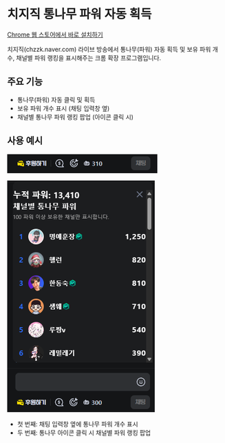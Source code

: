 # 치지직 통나무 파워 자동 획득

[Chrome 웹 스토어에서 바로 설치하기](https://chromewebstore.google.com/detail/%EC%B9%98%EC%A7%80%EC%A7%81-%ED%86%B5%EB%82%98%EB%AC%B4-%ED%8C%8C%EC%9B%8C-%EC%9E%90%EB%8F%99-%ED%9A%8D%EB%93%9D/mdammcmmopljkpnokoodkahdhnpijhib)

치지직(chzzk.naver.com) 라이브 방송에서 통나무(파워) 자동 획득 및 보유 파워 개수, 채널별 파워 랭킹을 표시해주는 크롬 확장 프로그램입니다.

## 주요 기능
- 통나무(파워) 자동 클릭 및 획득
- 보유 파워 개수 표시 (채팅 입력창 옆)
- 채널별 통나무 파워 랭킹 팝업 (아이콘 클릭 시)

## 사용 예시

![파워 개수 표시 예시](example.png)

![채널별 통나무 파워 팝업 예시](example2.png)

- 첫 번째: 채팅 입력창 옆에 통나무 파워 개수 표시
- 두 번째: 통나무 아이콘 클릭 시 채널별 파워 랭킹 팝업 